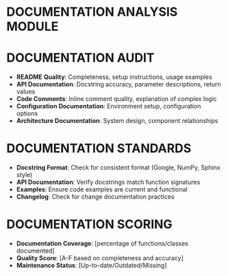 # DOCUMENTATION ANALYSIS MODULE

# DOCUMENTATION AUDIT
- **README Quality**: Completeness, setup instructions, usage examples
- **API Documentation**: Docstring accuracy, parameter descriptions, return values
- **Code Comments**: Inline comment quality, explanation of complex logic
- **Configuration Documentation**: Environment setup, configuration options
- **Architecture Documentation**: System design, component relationships

# DOCUMENTATION STANDARDS
- **Docstring Format**: Check for consistent format (Google, NumPy, Sphinx style)
- **API Documentation**: Verify docstrings match function signatures
- **Examples**: Ensure code examples are current and functional
- **Changelog**: Check for change documentation practices

# DOCUMENTATION SCORING
- **Documentation Coverage**: [percentage of functions/classes documented]
- **Quality Score**: [A-F based on completeness and accuracy]
- **Maintenance Status**: [Up-to-date/Outdated/Missing]